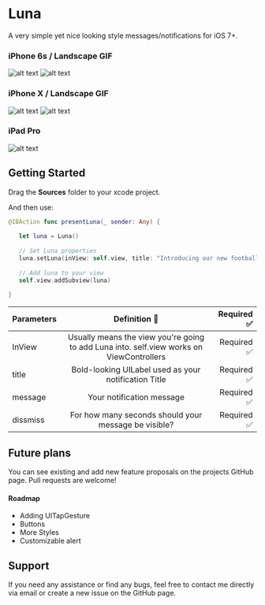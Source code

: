 # Luna
A very simple yet nice looking style messages/notifications for iOS 7+.


### iPhone 6s / Landscape **GIF**

![alt text](https://res.cloudinary.com/dreamlabsaryan/image/upload/q_100/v1531382379/LunaiPhone_tpp9tz.gif "iPhone") ![alt text](http://res.cloudinary.com/dreamlabsaryan/image/upload/q_100/v1531382702/lunaiPhoneLandscape_uaoqrt.gif "iPhone") 


### iPhone X / Landscape **GIF**


![alt text](http://res.cloudinary.com/dreamlabsaryan/image/upload/q_100/v1531382910/lunaX_jsiyef.gif "iPhone X")
![alt text](http://res.cloudinary.com/dreamlabsaryan/image/upload/q_100/v1531382905/lunaXLandscape_m94t8w.gif "iPhone X")

### iPad Pro
![alt text](http://res.cloudinary.com/dreamlabsaryan/image/upload/q_100/v1531383028/Simulator_Screen_Shot_-_iPad_Pro_12.9-inch_2nd_generation_-_2018-07-12_at_10.32.36_kdphls.png "iPhone")

## Getting Started

Drag the **Sources** folder to your xcode project. 

And then use: 

```swift
@IBAction func presentLuna(_ sender: Any) {
        
   let luna = Luna()
   
   // Set Luna properties
   luna.setLuna(inView: self.view, title: "Introducing our new football notifications on the Guardian app", message: "Today we are excited to announce the launch of our new and improved football notifications in our latest update to the Guardian app.", dissmiss: 2)
   
   // Add luna to your view
   self.view.addSubview(luna)
   
}
```

| Parameters        | Definition 🍉          | Required ✅ |
| ------------- |:-------------:| -----:|
| InView | Usually means the view you're going to add Luna into. self.view works on ViewControllers | Required ✅ |
| title     | Bold-looking UILabel used as your notification Title      |   Required ✅ |
| message | Your notification message      |    Required ✅|
| dissmiss | For how many seconds should your message be visible?      |    Required ✅|

## Future plans  

You can see existing and add new feature proposals on the projects GitHub page.
Pull requests are welcome!
#### Roadmap
+ Adding UITapGesture
+ Buttons
+ More Styles 
+ Customizable alert

## Support  

If you need any assistance or find any bugs, feel free to contact me directly via email or create a new issue on the GitHub page.
